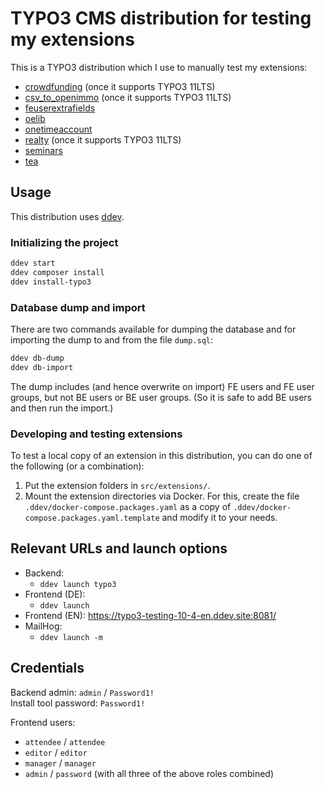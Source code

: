 # TYPO3 CMS distribution for testing my extensions

This is a TYPO3 distribution which I use to manually test my extensions:

- [crowdfunding](https://github.com/oliverklee/ext-crowdfunding)
  (once it supports TYPO3 11LTS)
- [csv_to_openimmo](https://github.com/oliverklee/ext-csv_to_openimmo)
  (once it supports TYPO3 11LTS)
- [feuserextrafields](https://github.com/oliverklee/ext-feuserextrafields)
- [oelib](https://github.com/oliverklee/ext-oelib)
- [onetimeaccount](https://github.com/oliverklee/ext-onetimeaccount)
- [realty](https://github.com/oliverklee/ext-realty)
  (once it supports TYPO3 11LTS)
- [seminars](https://github.com/oliverklee/ext-seminars)
- [tea](https://github.com/TYPO3-Documentation/tea)

## Usage

This distribution uses [ddev](https://github.com/drud/ddev).

### Initializing the project

```bash
ddev start
ddev composer install
ddev install-typo3
```

### Database dump and import

There are two commands available for dumping the database and for importing the
dump to and from the file `dump.sql`:

```bash
ddev db-dump
ddev db-import
```

The dump includes (and hence overwrite on import) FE users and FE user groups,
but not BE users or BE user groups. (So it is safe to add BE users and then
run the import.)

### Developing and testing extensions

To test a local copy of an extension in this distribution, you can do one of
the following (or a combination):

1. Put the extension folders in `src/extensions/`.
2. Mount the extension directories via Docker. For this, create the file
   `.ddev/docker-compose.packages.yaml` as a copy of
   `.ddev/docker-compose.packages.yaml.template` and modify it to your needs.

## Relevant URLs and launch options

- Backend:
  - `ddev launch typo3`
- Frontend (DE):
  - `ddev launch`
- Frontend (EN): https://typo3-testing-10-4-en.ddev.site:8081/
- MailHog:
  - `ddev launch -m`

## Credentials

Backend admin: `admin` / `Password1!`<br/>
Install tool password: `Password1!`

Frontend users:
- `attendee` / `attendee`
- `editor` / `editor`
- `manager` / `manager`
- `admin` / `password` (with all three of the above roles combined)
